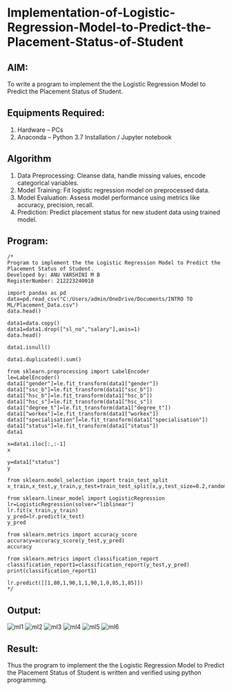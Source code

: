 # Implementation-of-Logistic-Regression-Model-to-Predict-the-Placement-Status-of-Student

## AIM:
To write a program to implement the the Logistic Regression Model to Predict the Placement Status of Student.

## Equipments Required:
1. Hardware – PCs
2. Anaconda – Python 3.7 Installation / Jupyter notebook

## Algorithm
1. Data Preprocessing: Cleanse data, handle missing values, encode categorical variables.
2. Model Training: Fit logistic regression model on preprocessed data.
3. Model Evaluation: Assess model performance using metrics like accuracy, precision, recall.
4. Prediction: Predict placement status for new student data using trained model.

## Program:
```python3
/*
Program to implement the the Logistic Regression Model to Predict the Placement Status of Student.
Developed by: ANU VARSHINI M B
RegisterNumber: 212223240010

import pandas as pd
data=pd.read_csv("C:/Users/admin/OneDrive/Documents/INTRO TO ML/Placement_Data.csv")
data.head()

data1=data.copy()
data1=data1.drop(["sl_no","salary"],axis=1)
data.head()

data1.isnull()

data1.duplicated().sum()

from sklearn.preprocessing import LabelEncoder
le=LabelEncoder()
data1["gender"]=le.fit_transform(data1["gender"])
data1["ssc_b"]=le.fit_transform(data1["ssc_b"])
data1["hsc_b"]=le.fit_transform(data1["hsc_b"])
data1["hsc_s"]=le.fit_transform(data1["hsc_s"])
data1["degree_t"]=le.fit_transform(data1["degree_t"])
data1["workex"]=le.fit_transform(data1["workex"])
data1["specialisation"]=le.fit_transform(data1["specialisation"])
data1["status"]=le.fit_transform(data1["status"])
data1

x=data1.iloc[:,:-1]
x

y=data1["status"]
y

from sklearn.model_selection import train_test_split
x_train,x_test,y_train,y_test=train_test_split(x,y,test_size=0.2,random_state=0)

from sklearn.linear_model import LogisticRegression
lr=LogisticRegression(solver="liblinear")
lr.fit(x_train,y_train)
y_pred=lr.predict(x_test)
y_pred

from sklearn.metrics import accuracy_score
accuracy=accuracy_score(y_test,y_pred)
accuracy

from sklearn.metrics import classification_report
classification_report1=classification_report(y_test,y_pred)
print(classification_report1)

lr.predict([[1,80,1,90,1,1,90,1,0,85,1,85]])
*/
```

## Output:
![ml1](https://github.com/anu-varshini11/Implementation-of-Logistic-Regression-Model-to-Predict-the-Placement-Status-of-Student/assets/138969827/a5c3d163-7f8d-45e4-b651-9ff2adccdf5f)
![ml2](https://github.com/anu-varshini11/Implementation-of-Logistic-Regression-Model-to-Predict-the-Placement-Status-of-Student/assets/138969827/c6dd32d6-c425-4403-bc3e-00356d3c3205)
![ml3](https://github.com/anu-varshini11/Implementation-of-Logistic-Regression-Model-to-Predict-the-Placement-Status-of-Student/assets/138969827/16c18f32-7e2c-4c07-b0ac-eb99936b8806)
![ml4](https://github.com/anu-varshini11/Implementation-of-Logistic-Regression-Model-to-Predict-the-Placement-Status-of-Student/assets/138969827/cabbda4f-c5e6-4c86-9df2-80bfb22df2dd)
![ml5](https://github.com/anu-varshini11/Implementation-of-Logistic-Regression-Model-to-Predict-the-Placement-Status-of-Student/assets/138969827/eb61ba81-2e6b-4db0-8709-853111d38fea)
![ml6](https://github.com/anu-varshini11/Implementation-of-Logistic-Regression-Model-to-Predict-the-Placement-Status-of-Student/assets/138969827/5c672ced-749a-433c-8ceb-b087fcfabf4e)

## Result:
Thus the program to implement the the Logistic Regression Model to Predict the Placement Status of Student is written and verified using python programming.
